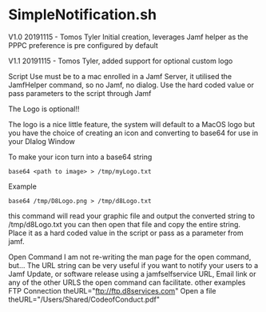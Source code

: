 # SimpleNotification.sh

V1.0 20191115 - Tomos Tyler
	Initial creation, leverages Jamf helper as the PPPC preference is pre configured
	by default

V1.1 20191115 - Tomos Tyler, added support for optional custom logo

Script Use
must be to a mac enrolled in a Jamf Server, it utilised the JamfHelper command, so no Jamf, no dialog.
Use the hard coded value or pass parameters to the script through Jamf

The Logo is optional!!

The logo is a nice little feature, the system will default to a MacOS logo
but you have the choice of creating an icon and converting to base64 for
use in your DIalog Window

To make your icon turn into a base64 string

```base64 <path to image> > /tmp/myLogo.txt```

Example

```base64 /tmp/D8Logo.png > /tmp/d8Logo.txt```

this command will read your graphic file and output the converted string to 
/tmp/d8Logo.txt you can then open that file and copy the entire string. Place 
it as a hard coded value in the script or pass as a parameter from jamf.

Open Command
I am not re-writing the man page for the open command, but...
The URL string can be very useful if you want to notify your users to a Jamf Update, or 
software release using a jamfselfservice URL, Email link or any of the other URLS
the open command can facilitate.
other examples
FTP Connection
theURL="ftp://ftp.d8services.com"
Open a file
theURL="/Users/Shared/CodeofConduct.pdf"
